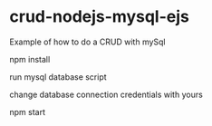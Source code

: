# crud-nodejs-mysql-ejs
Example of how to do a CRUD with mySql

npm install

run mysql database script 

change database connection credentials with yours

npm start
